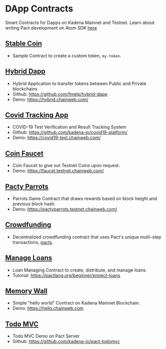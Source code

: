 # DApp Contracts

Smart Contracts for Dapps on Kadena Mainnet and Testnet.
Learn about writing Pact development on Atom SDK [here](https://pactlang.org/beginner/pact-on-atom-sdk/)

## [Stable Coin](stablecoin)
  - Sample Contract to create a custom token, `my-token`.

## [Hybrid Dapp](hybrid-dapp)
 - Hybrid Application to transfer tokens between Public and Private blockchains
 - Github: https://github.com/fmelp/hybrid-dapp
 - Demo: https://hybrid.chainweb.com/

## [Covid Tracking App](covid)
  - COVID-19 Test Verification and Result Tracking System
  - Github: https://github.com/kadena-io/covid19-platform/
  - Demo: https://covid19-test.chainweb.com/

## [Coin Faucet](faucet)
  - Coin Faucet to give out Testnet Coins upon request.
  - Demo: https://faucet.testnet.chainweb.com/

## [Pacty Parrots](pacty-parrot)
  - Parrots Game Contract that draws rewards based on block height and previous block hash.
  - Demo: https://pactyparrots.testnet.chainweb.com/

## [Crowdfunding](crowdfund)
  - Decentralized crowdfunding contract that uses Pact's unique multi-step transactions, [pacts](https://pact-language.readthedocs.io/en/latest/pact-reference.html#asynchronous-transaction-automation-with-pacts).

## [Manage Loans](loans)
  - Loan Managing Contract to create, distribute, and manage loans.
  - Tutorial: https://pactlang.org/beginner/project-loans

## [Memory Wall](memory-wall)
  - Simple "hello world" Contract on Kadena Mainnet Blockchain.
  - Demo: https://hello.chainweb.com

## [Todo MVC](todomvc)
  - Todo MVC Demo on Pact Server
  - Github: https://github.com/kadena-io/pact-todomvc
